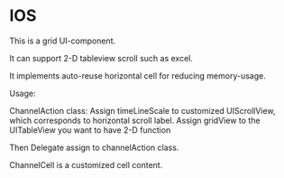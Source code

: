 # IOS

This is a grid UI-component.

It can support 2-D tableview scroll such as excel.

It implements auto-reuse horizontal cell for reducing memory-usage.


Usage:
 
ChannelAction class:
	Assign timeLineScale to customized UIScrollView, which corresponds to horizontal scroll label.
         Assign  gridView to the UITableView you want to have 2-D function

Then Delegate assign to channelAction class.
 

ChannelCell is a customized cell content.
